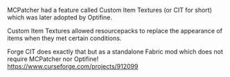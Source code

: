 MCPatcher had a feature called Custom Item Textures (or CIT for short) which was later adopted by Optifine.

Custom Item Textures allowed resourcepacks to replace the appearance of items when they met certain conditions.

Forge CIT does exactly that but as a standalone Fabric mod which does not require MCPatcher nor Optifine!
https://www.curseforge.com/projects/912099